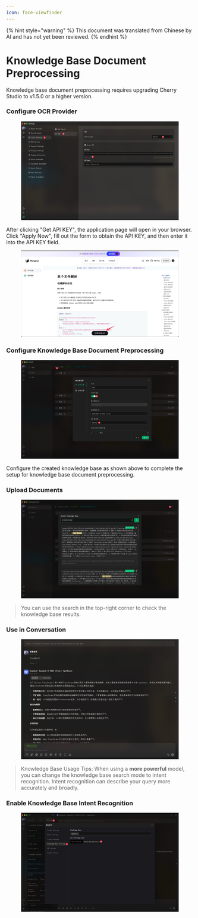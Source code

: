 ```yaml
---
icon: face-viewfinder
---
```


{% hint style="warning" %}
This document was translated from Chinese by AI and has not yet been reviewed.
{% endhint %}

# Knowledge Base Document Preprocessing

Knowledge base document preprocessing requires upgrading Cherry Studio to v1.5.0 or a higher version.

### Configure OCR Provider

<figure><img src="../.gitbook/assets/CleanShot 2025-06-03 at 11.50.10@2x (1).jpg" alt=""><figcaption></figcaption></figure>

After clicking "Get API KEY", the application page will open in your browser. Click "Apply Now", fill out the form to obtain the API KEY, and then enter it into the API KEY field.

<figure><img src="../.gitbook/assets/CleanShot 2025-06-03 at 11.51.55@2x.jpg" alt=""><figcaption></figcaption></figure>

### Configure Knowledge Base Document Preprocessing

<figure><img src="../.gitbook/assets/CleanShot 2025-06-03 at 20.01.03@2x.jpg" alt=""><figcaption></figcaption></figure>

Configure the created knowledge base as shown above to complete the setup for knowledge base document preprocessing.

### Upload Documents

<figure><img src="../.gitbook/assets/CleanShot 2025-06-03 at 12.01.59@2x.jpg" alt=""><figcaption></figcaption></figure>

> You can use the search in the top-right corner to check the knowledge base results.

### Use in Conversation

<figure><img src="../.gitbook/assets/CleanShot 2025-06-03 at 14.11.00@2x.jpg" alt=""><figcaption></figcaption></figure>

> Knowledge Base Usage Tips: When using a **more powerful** model, you can change the knowledge base search mode to intent recognition. Intent recognition can describe your query more accurately and broadly.

### Enable Knowledge Base Intent Recognition

<figure><img src="../.gitbook/assets/CleanShot 2025-06-03 at 14.12.47@2x.jpg" alt=""><figcaption></figcaption></figure>